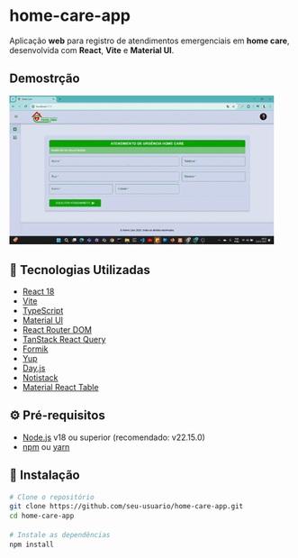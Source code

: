 # home-care-app

Aplicação **web** para registro de atendimentos emergenciais em **home care**, desenvolvida com **React**, **Vite** e **Material UI**.

## Demostrção
<img width="470" heigth="300" src="src/assets/to-readme/home-care.gif"><br/>

## 🧰 Tecnologias Utilizadas

- [React 18](https://reactjs.org/)
- [Vite](https://vitejs.dev/)
- [TypeScript](https://www.typescriptlang.org/)
- [Material UI](https://mui.com/)
- [React Router DOM](https://reactrouter.com/)
- [TanStack React Query](https://tanstack.com/query/latest)
- [Formik](https://formik.org/)
- [Yup](https://github.com/jquense/yup)
- [Day.js](https://day.js.org/)
- [Notistack](https://iamhosseindhv.com/notistack)
- [Material React Table](https://www.material-react-table.com/)

## ⚙️ Pré-requisitos

- [Node.js](https://nodejs.org/en/) v18 ou superior (recomendado: v22.15.0)
- [npm](https://www.npmjs.com/) ou [yarn](https://yarnpkg.com/)

## 🚀 Instalação

```bash
# Clone o repositório
git clone https://github.com/seu-usuario/home-care-app.git
cd home-care-app

# Instale as dependências
npm install
